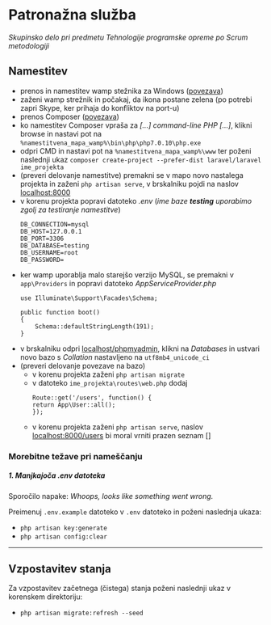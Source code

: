 # Patronažna služba
*Skupinsko delo pri predmetu Tehnologije programske opreme po Scrum metodologiji*

## Namestitev
- prenos in namestitev wamp stežnika za Windows ([povezava](http://www.wampserver.com/en/))
- zaženi wamp strežnik in počakaj, da ikona postane zelena (po potrebi zapri Skype, ker prihaja do konfliktov na port-u)
- prenos Composer ([povezava](https://getcomposer.org/))
- ko namestitev Composer vpraša za *[...] command-line PHP [...]*, klikni browse in nastavi pot na `%namestitvena_mapa_wamp%\bin\php\php7.0.10\php.exe`
- odpri CMD in nastavi pot na `%namestitvena_mapa_wamp%\www` ter poženi naslednji ukaz `composer create-project --prefer-dist laravel/laravel ime_projekta`
- (preveri delovanje namestitve) premakni se v mapo novo nastalega projekta in zaženi `php artisan serve`, v brskalniku pojdi na naslov [localhost:8000](http://localhost:8000/)
- v korenu projekta popravi datoteko *.env* (*ime baze **testing** uporabimo zgolj za testiranje namestitve*)
    ```
    DB_CONNECTION=mysql
    DB_HOST=127.0.0.1
    DB_PORT=3306
    DB_DATABASE=testing
    DB_USERNAME=root
    DB_PASSWORD=
    ```
- ker wamp uporablja malo starejšo verzijo MySQL, se premakni v `app\Providers` in popravi datoteko *AppServiceProvider.php*
    ```
    use Illuminate\Support\Facades\Schema;
    
    public function boot()
    {
        Schema::defaultStringLength(191);
    }
    ```
- v brskalniku odpri [localhost/phpmyadmin](http://localhost/phpmyadmin/), klikni na *Databases* in ustvari novo bazo s *Collation* nastavljeno na `utf8mb4_unicode_ci`
- (preveri delovanje povezave na bazo) 
    - v korenu projekta zaženi `php artisan migrate`
    - v datoteko `ime_projekta\routes\web.php` dodaj
        ```
        Route::get('/users', function() {
        return App\User::all();
        });
        ```
    - v korenu projekta zaženi `php artisan serve`, naslov [localhost:8000/users](http://localhost:8000/users/) bi moral vrniti prazen seznam []

### Morebitne težave pri nameščanju
##### 1. Manjkajoča .env datoteka
Sporočilo napake: *Whoops, looks like something went wrong.*

Preimenuj `.env.example` datoteko v `.env` datoteko in poženi naslednja ukaza:
- `php artisan key:generate`
- `php artisan config:clear`

***

## Vzpostavitev stanja
Za vzpostavitev začetnega (čistega) stanja poženi naslednji ukaz v korenskem direktoriju:
- `php artisan migrate:refresh --seed`